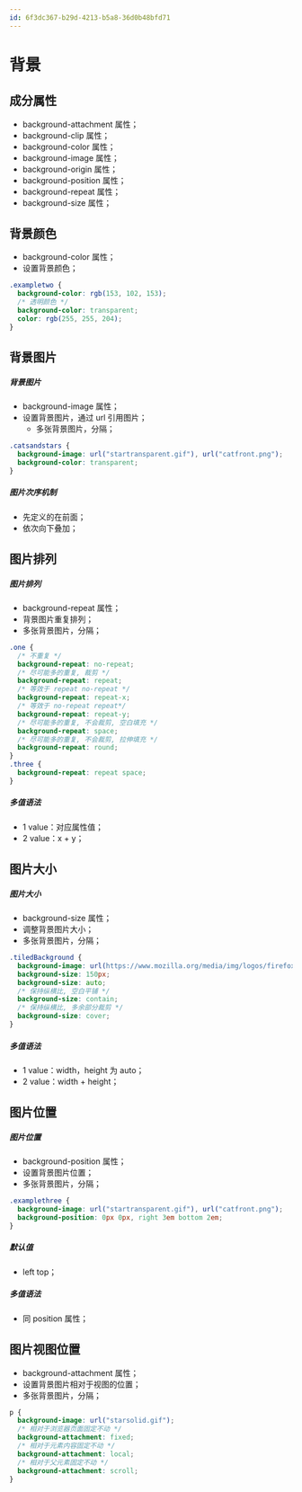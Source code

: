 ```yaml
---
id: 6f3dc367-b29d-4213-b5a8-36d0b48bfd71
---
```


# 背景

## 成分属性

- background-attachment 属性；
- background-clip 属性；
- background-color 属性；
- background-image 属性；
- background-origin 属性；
- background-position 属性；
- background-repeat 属性；
- background-size 属性；

## 背景颜色

- background-color 属性；
- 设置背景颜色；

```css
.exampletwo {
  background-color: rgb(153, 102, 153);
  /* 透明颜色 */
  background-color: transparent;
  color: rgb(255, 255, 204);
}
```

## 背景图片

##### 背景图片

- background-image 属性；
- 设置背景图片，通过 url 引用图片；
  - 多张背景图片，分隔；

```css
.catsandstars {
  background-image: url("startransparent.gif"), url("catfront.png");
  background-color: transparent;
}
```

##### 图片次序机制

- 先定义的在前面；
- 依次向下叠加；

## 图片排列

##### 图片排列

- background-repeat 属性；
- 背景图片重复排列；
- 多张背景图片，分隔；

```css
.one {
  /* 不重复 */
  background-repeat: no-repeat;
  /* 尽可能多的重复, 裁剪 */
  background-repeat: repeat;
  /* 等效于 repeat no-repeat */
  background-repeat: repeat-x;
  /* 等效于 no-repeat repeat*/
  background-repeat: repeat-y;
  /* 尽可能多的重复, 不会裁剪, 空白填充 */
  background-repeat: space;
  /* 尽可能多的重复, 不会裁剪, 拉伸填充 */
  background-repeat: round;
}
.three {
  background-repeat: repeat space;
}
```

##### 多值语法

- 1 value：对应属性值；
- 2 value：x + y；

## 图片大小

##### 图片大小

- background-size 属性；
- 调整背景图片大小；
- 多张背景图片，分隔；

```css
.tiledBackground {
  background-image: url(https://www.mozilla.org/media/img/logos/firefox/logo-quantum.9c5e96634f92.png);
  background-size: 150px;
  background-size: auto;
  /* 保持纵横比, 空白平铺 */
  background-size: contain;
  /* 保持纵横比, 多余部分裁剪 */
  background-size: cover;
}
```

##### 多值语法

- 1 value：width，height 为 auto；
- 2 value：width + height；

## 图片位置

##### 图片位置

- background-position 属性；
- 设置背景图片位置；
- 多张背景图片，分隔；

```css
.examplethree {
  background-image: url("startransparent.gif"), url("catfront.png");
  background-position: 0px 0px, right 3em bottom 2em;
}
```

##### 默认值

- left top；

##### 多值语法

- 同 position 属性；

## 图片视图位置

- background-attachment 属性；
- 设置背景图片相对于视图的位置；
- 多张背景图片，分隔；

```css
p {
  background-image: url("starsolid.gif");
  /* 相对于浏览器页面固定不动 */
  background-attachment: fixed;
  /* 相对于元素内容固定不动 */
  background-attachment: local;
  /* 相对于父元素固定不动 */
  background-attachment: scroll;
}
```
